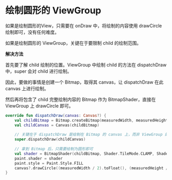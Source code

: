 # 绘制圆形的 ViewGroup

如果是绘制圆形的View，只需要在 onDraw 中，将绘制的内容使用 drawCircle 绘制即可，没有任何难度。

如果是绘制圆形的 ViewGroup，关键在于要限制 child 的绘制范围。

**解决方法**

首先要了解 child 绘制的位置。ViewGroup 中绘制 child 的方法在 dispatchDraw 中，super 会对 child 进行绘制。

因此，要做的事情是创建一个 Bitmap，取得其 canvas，让 dispatchDraw 在此 canvas 上进行绘制。

然后再将包含了 child 完整绘制内容的 Bitmap 作为 BitmapShader，直接在 ViewGroup 上 drawCircle 即可。

```kotlin
override fun dispatchDraw(canvas: Canvas?) {
    val childBitmap = Bitmap.createBitmap(measuredWidth, measuredHeight, Bitmap.Config.ARGB_8888)
    val childCanvas = Canvas(childBitmap)
    
    // 关键在于 dispatchDraw 是绘制在 Bitmap 的 canvas 上，而非 ViewGroup 的 canvas
    super.dispatchDraw(childCanvas)
    
    // 拿到 Bitmap 后，只需要绘制为圆形即可
    val shader = BitmapShader(childBitmap, Shader.TileMode.CLAMP, Shader.TileMode.CLAMP)
    paint.shader = shader
    paint.style = Paint.Style.FILL
    canvas?.drawCircle((measuredWidth / 2).toFloat(), (measuredHeight / 2).toFloat(), (measuredWidth / 2).toFloat(), paint)
}
```

